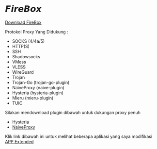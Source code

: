 # 𝙁𝙞𝙧𝙚𝘽𝙤𝙭
[Download FireBox](https://github.com/EzqIusia/FireBox/releases)

Protokol Proxy Yang Didukung :
- SOCKS (4/4a/5)
- HTTP(S)
- SSH
- Shadowsocks
- VMess
- VLESS
- WireGuard
- Trojan
- Trojan-Go (trojan-go-plugin)
- NaïveProxy (naive-plugin)
- Hysteria (hysteria-plugin)
- Mieru (mieru-plugin)
- TUIC

Silakan mendownload plugin dibawah untuk dukungan proxy penuh
- [Hysteria](https://www.mediafire.com/file/ta2gb2w6zff00ab/Hysteria+v1.3.5-1.apk/file)
- [NaiveProxy](https://www.mediafire.com/file/nm30d4heq70t0wi/Naiveproxy+v133.0.6943.49-1.apk/file)


Klik link dibawah ini untuk melihat beberapa aplikasi yang saya modifikasi
[APP Extended](https://github.com/EzqIusia/Extended)
